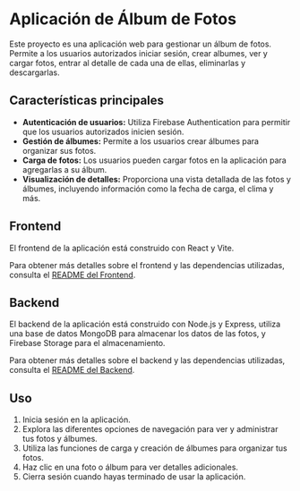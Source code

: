# Aplicación de Álbum de Fotos

Este proyecto es una aplicación web para gestionar un álbum de fotos. Permite a los usuarios autorizados iniciar sesión, crear albumes, ver y cargar fotos, entrar al detalle de cada una de ellas, eliminarlas y descargarlas.

## Características principales

- **Autenticación de usuarios:** Utiliza Firebase Authentication para permitir que los usuarios autorizados inicien sesión.
- **Gestión de álbumes:** Permite a los usuarios crear álbumes para organizar sus fotos.
- **Carga de fotos:** Los usuarios pueden cargar fotos en la aplicación para agregarlas a su álbum.
- **Visualización de detalles:** Proporciona una vista detallada de las fotos y álbumes, incluyendo información como la fecha de carga, el clima y más.

## Frontend

El frontend de la aplicación está construido con React y Vite.

Para obtener más detalles sobre el frontend y las dependencias utilizadas, consulta el [README del Frontend](frontend-album/README.md).

## Backend

El backend de la aplicación está construido con Node.js y Express, utiliza una base de datos MongoDB para almacenar los datos de las fotos, y Firebase Storage para el almacenamiento.

Para obtener más detalles sobre el backend y las dependencias utilizadas, consulta el [README del Backend](backend-album/README.md).

## Uso

1. Inicia sesión en la aplicación.
2. Explora las diferentes opciones de navegación para ver y administrar tus fotos y álbumes.
3. Utiliza las funciones de carga y creación de álbumes para organizar tus fotos.
4. Haz clic en una foto o álbum para ver detalles adicionales.
5. Cierra sesión cuando hayas terminado de usar la aplicación.
